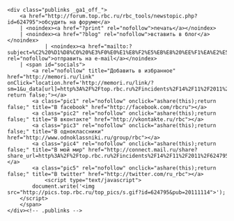 	<div class="publinks _ga1_off_">
		<a href="http://forum.top.rbc.ru/rbc_tools/newstopic.php?id=624795">обсудить на форуме</a>
		| <noindex><a href="?print" rel="nofollow">печать</a></noindex>
		| <noindex><a href="?blog" rel="nofollow">вставить в блог</a></noindex>
				| <noindex><a href="mailto:?subject=%C2%20%D1%D8%C0%20%E3%F0%E0%E1%E8%F2%E5%EB%E8%20%EE%F1%EA%E2%E5%F0%ED%E8%EB%E8%20%EC%EE%E3%E8%EB%F3%20%C0.%CB%E8%ED%EA%EE%EB%FC%ED%E0%20%20%20%20%20%20&body=%D1%F2%E0%F2%FC%FF%20%F6%E5%EB%E8%EA%EE%EC%3A%20http%3A%2F%2Ftop.rbc.ru%2Fincidents%2F14%2F11%2F2011%2F624795.shtml" rel="nofollow">отправить на e-mail</a></noindex>
		| <span id="socials">
			<a rel="nofollow" title="Добавить в избранное" href="http://memori.ru/link" onClick="location.href='http://memori.ru/link/?sm=1&u_data[url]=http%3A%2F%2Ftop.rbc.ru%2Fincidents%2F14%2F11%2F2011%2F624795.shtml&u_data[name]='+encodeURIComponent(document.title); return false;"></a>
            <a class="pic1" rel="nofollow" onclick="ashare(this);return false;" title="В facebook" href="http://facebook.com/rbcru"></a>
            <a class="pic2" rel="nofollow" onclick="ashare(this);return false;" title="В вконтакте" href="http://vkontakte.ru/rbc"></a>
            <a class="pic3" rel="nofollow" onclick="ashare(this);return false;" title="В одноклассники" href="http://www.odnoklassniki.ru/group/rbc"></a>
            <a class="pic4" rel="nofollow" onclick="ashare(this);return false;" title="В мой мир" href="http://connect.mail.ru/share?share_url=http%3A%2F%2Ftop.rbc.ru%2Fincidents%2F14%2F11%2F2011%2F624795.shtml"></a>
            <a class="pic5" rel="nofollow" onclick="ashare(this);return false;" title="В twitter" href="http://twitter.com/ru_rbc"></a>
                <script type="text/javascript">
            document.write('<img src="http://pics.top.rbc.ru/top_pics/s.gif?id=624795&pub=20111114">');
        </script>
		</span>
	</div><!-- .publinks -->
	
</div><!-- .box -->
